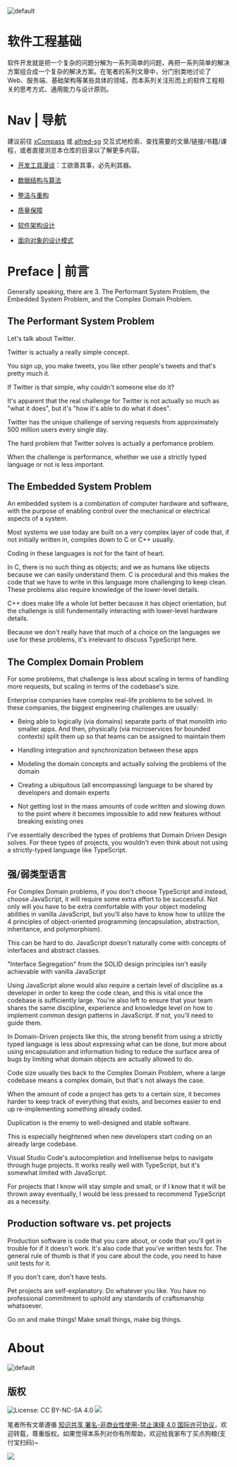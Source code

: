 ![default](https://user-images.githubusercontent.com/5803001/44412872-85055300-a59c-11e8-9025-b74c9a47b42b.png)

# 软件工程基础

软件开发就是把一个复杂的问题分解为一系列简单的问题，再把一系列简单的解决方案组合成一个复杂的解决方案。在笔者的系列文章中，分门别类地讨论了 Web、服务端、基础架构等某些具体的领域，而本系列关注形而上的软件工程相关的思考方式、通用能力与设计原则。

# Nav | 导航

建议前往 [xCompass](https://wx-chevalier.github.io/home/#/search) 或 [alfred-sg](https://github.com/wx-chevalier/Soogle/tree/master/alfred-sg) 交互式地检索、查找需要的文章/链接/书籍/课程，或者直接浏览本仓库的目录以了解更多内容。

- [开发工具漫谈](./开发工具漫谈)：工欲善其事，必先利其器。

- [数据结构与算法](./数据结构与算法)

- [整洁与重构](./整洁与重构)

- [质量保障](./质量保障)

- [软件架构设计](./软件架构设计)

- [面向对象的设计模式](./面向对象的设计模式)

# Preface | 前言

Generally speaking, there are 3. The Performant System Problem, the Embedded System Problem, and the Complex Domain Problem.

## The Performant System Problem

Let's talk about Twitter.

Twitter is actually a really simple concept.

You sign up, you make tweets, you like other people's tweets and that's pretty much it.

If Twitter is that simple, why couldn't someone else do it?

It's apparent that the real challenge for Twitter is not actually so much as "what it does", but it's "how it's able to do what it does".

Twitter has the unique challenge of serving requests from approximately 500 million users every single day.

The hard problem that Twitter solves is actually a perfomance problem.

When the challenge is performance, whether we use a strictly typed language or not is less important.

## The Embedded System Problem

An embedded system is a combination of computer hardware and software, with the purpose of enabling control over the mechanical or electrical aspects of a system.

Most systems we use today are built on a very complex layer of code that, if not initially written in, compiles down to C or C++ usually.

Coding in these languages is not for the faint of heart.

In C, there is no such thing as objects; and we as humans like objects because we can easily understand them. C is procedural and this makes the code that we have to write in this language more challenging to keep clean. These problems also require knowledge of the lower-level details.

C++ does make life a whole lot better because it has object orientation, but the challenge is still fundementally interacting with lower-level hardware details.

Because we don't really have that much of a choice on the languages we use for these problems, it's irrelevant to discuss TypeScript here.

## The Complex Domain Problem

For some problems, that challenge is less about scaling in terms of handling more requests, but scaling in terms of the codebase's size.

Enterprise companies have complex real-life problems to be solved. In these companies, the biggest engineering challenges are usually:

- Being able to logically (via domains) separate parts of that monolith into smaller apps. And then, physically (via microservices for bounded contexts) split them up so that teams can be assigned to maintain them

- Handling integration and synchronization between these apps

- Modeling the domain concepts and actually solving the problems of the domain

- Creating a ubiquitous (all encompassing) language to be shared by developers and domain experts

- Not getting lost in the mass amounts of code written and slowing down to the point where it becomes impossible to add new features without breaking existing ones

I've essentially described the types of problems that Domain Driven Design solves. For these types of projects, you wouldn't even think about not using a strictly-typed language like TypeScript.

## 强/弱类型语言

For Complex Domain problems, if you don't choose TypeScript and instead, choose JavaScript, it will require some extra effort to be successful. Not only will you have to be extra comfortable with your object modeling abilities in vanilla JavaScript, but you'll also have to know how to utilize the 4 principles of object-oriented programming (encapsulation, abstraction, inheritance, and polymorphism).

This can be hard to do. JavaScript doesn't naturally come with concepts of interfaces and abstract classes.

"Interface Segregation" from the SOLID design principles isn't easily achievable with vanilla JavaScript

Using JavaScript alone would also require a certain level of discipline as a developer in order to keep the code clean, and this is vital once the codebase is sufficiently large. You're also left to ensure that your team shares the same discipline, experience and knowledge level on how to implement common design patterns in JavaScript. If not, you'll need to guide them.

In Domain-Driven projects like this, the strong benefit from using a strictly typed language is less about expressing what can be done, but more about using encapsulation and information hiding to reduce the surface area of bugs by limiting what domain objects are actually allowed to do.

Code size usually ties back to the Complex Domain Problem, where a large codebase means a complex domain, but that's not always the case.

When the amount of code a project has gets to a certain size, it becomes harder to keep track of everything that exists, and becomes easier to end up re-implementing something already coded.

Duplication is the enemy to well-designed and stable software.

This is especially heightened when new developers start coding on an already large codebase.

Visual Studio Code's autocompletion and Intellisense helps to navigate through huge projects. It works really well with TypeScript, but it's somewhat limited with JavaScript.

For projects that I know will stay simple and small, or if I know that it will be thrown away eventually, I would be less pressed to recommend TypeScript as a necessity.

## Production software vs. pet projects

Production software is code that you care about, or code that you'll get in trouble for if it doesn't work. It's also code that you've written tests for. The general rule of thumb is that if you care about the code, you need to have unit tests for it.

If you don't care, don't have tests.

Pet projects are self-explanatory. Do whatever you like. You have no professional commitment to uphold any standards of craftsmanship whatsoever.

Go on and make things! Make small things, make big things.

# About

![default](https://i.postimg.cc/y1QXgJ6f/image.png)

## 版权

![License: CC BY-NC-SA 4.0](https://img.shields.io/badge/License-CC%20BY--NC--SA%204.0-lightgrey.svg) ![](https://parg.co/bDm)

笔者所有文章遵循 [知识共享 署名-非商业性使用-禁止演绎 4.0 国际许可协议](https://creativecommons.org/licenses/by-nc-nd/4.0/deed.zh)，欢迎转载，尊重版权。如果觉得本系列对你有所帮助，欢迎给我家布丁买点狗粮(支付宝扫码)~

![](https://github.com/wx-chevalier/OSS/blob/master/2017/8/1/Buding.jpg?raw=true)
